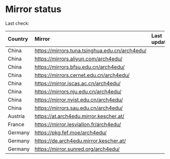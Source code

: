 <script src="./time.js"></script>
# Mirror status
Last check: <script type="text/javascript">localize(1720665513.213282);</script>

|Country|Mirror|Last update|
|:------|:-----|:----------|
|China|https://mirrors.tuna.tsinghua.edu.cn/arch4edu/|<script type="text/javascript">localize(1720636597);</script>|
|China|https://mirrors.aliyun.com/arch4edu/|<script type="text/javascript">localize(1720636597);</script>|
|China|https://mirrors.bfsu.edu.cn/arch4edu/|<script type="text/javascript">localize(1720636597);</script>|
|China|https://mirrors.cernet.edu.cn/arch4edu/|<script type="text/javascript">localize(1720636597);</script>|
|China|https://mirror.iscas.ac.cn/arch4edu/|<script type="text/javascript">localize(1720636597);</script>|
|China|https://mirrors.nju.edu.cn/arch4edu/|<script type="text/javascript">localize(1720550027);</script>|
|China|https://mirror.nyist.edu.cn/arch4edu/|<script type="text/javascript">localize(1720593284);</script>|
|China|https://mirrors.sau.edu.cn/arch4edu/|<script type="text/javascript">localize(1720636597);</script>|
|Austria|https://at.arch4edu.mirror.kescher.at/|<script type="text/javascript">localize(1720636597);</script>|
|France|https://mirror.lesviallon.fr/arch4edu/|<script type="text/javascript">localize(1720636597);</script>|
|Germany|https://pkg.fef.moe/arch4edu/|<script type="text/javascript">localize(1720636597);</script>|
|Germany|https://de.arch4edu.mirror.kescher.at/|<script type="text/javascript">localize(1720636597);</script>|
|Germany|https://mirror.sunred.org/arch4edu/|<script type="text/javascript">localize(1720636597);</script>|

<script src="./tablefilter/tablefilter.js"></script>
<script src="./table.js"></script>
